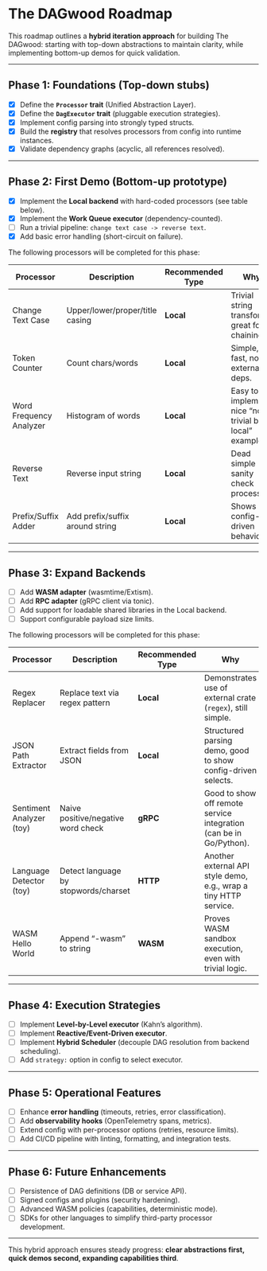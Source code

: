 # The DAGwood Roadmap

This roadmap outlines a **hybrid iteration approach** for building The DAGwood: starting with top-down abstractions to maintain clarity, while implementing bottom-up demos for quick validation.

---

## Phase 1: Foundations (Top-down stubs)

* [X] Define the **`Processor` trait** (Unified Abstraction Layer).
* [X] Define the **`DagExecutor` trait** (pluggable execution strategies).
* [X] Implement config parsing into strongly typed structs.
* [X] Build the **registry** that resolves processors from config into runtime instances.
* [X] Validate dependency graphs (acyclic, all references resolved).

---

## Phase 2: First Demo (Bottom-up prototype)

* [X] Implement the **Local backend** with hard-coded processors (see table below).
* [X] Implement the **Work Queue executor** (dependency-counted).
* [ ] Run a trivial pipeline: `change text case -> reverse text`.
* [X] Add basic error handling (short-circuit on failure).

The following processors will be completed for this phase:

| Processor                | Description                          | Recommended Type | Why                                                                |
| ------------------------ | ------------------------------------ | ---------------- | ------------------------------------------------------------------ |
| Change Text Case         | Upper/lower/proper/title casing      | **Local**        | Trivial string transform, great for chaining.                      |
| Token Counter            | Count chars/words                    | **Local**        | Simple, fast, no external deps.                                    |
| Word Frequency Analyzer  | Histogram of words                   | **Local**        | Easy to implement, nice “non-trivial but local” example.           |
| Reverse Text             | Reverse input string                 | **Local**        | Dead simple sanity check processor.                                |
| Prefix/Suffix Adder      | Add prefix/suffix around string      | **Local**        | Shows off config-driven behavior.                                  |


---

## Phase 3: Expand Backends

* [ ] Add **WASM adapter** (wasmtime/Extism).
* [ ] Add **RPC adapter** (gRPC client via tonic).
* [ ] Add support for loadable shared libraries in the Local backend.
* [ ] Support configurable payload size limits.

The following processors will be completed for this phase:

| Processor                | Description                          | Recommended Type | Why                                                                |
| ------------------------ | ------------------------------------ | ---------------- | ------------------------------------------------------------------ |
| Regex Replacer           | Replace text via regex pattern       | **Local**        | Demonstrates use of external crate (`regex`), still simple.        |
| JSON Path Extractor      | Extract fields from JSON             | **Local**        | Structured parsing demo, good to show config-driven selects.       |
| Sentiment Analyzer (toy) | Naive positive/negative word check   | **gRPC**         | Good to show off remote service integration (can be in Go/Python). |
| Language Detector (toy)  | Detect language by stopwords/charset | **HTTP**         | Another external API style demo, e.g., wrap a tiny HTTP service.   |
| WASM Hello World         | Append “-wasm” to string             | **WASM**         | Proves WASM sandbox execution, even with trivial logic.            |

---

## Phase 4: Execution Strategies

* [ ] Implement **Level-by-Level executor** (Kahn’s algorithm).
* [ ] Implement **Reactive/Event-Driven executor**.
* [ ] Implement **Hybrid Scheduler** (decouple DAG resolution from backend scheduling).
* [ ] Add `strategy:` option in config to select executor.

---

## Phase 5: Operational Features

* [ ] Enhance **error handling** (timeouts, retries, error classification).
* [ ] Add **observability hooks** (OpenTelemetry spans, metrics).
* [ ] Extend config with per-processor options (retries, resource limits).
* [ ] Add CI/CD pipeline with linting, formatting, and integration tests.

---

## Phase 6: Future Enhancements

* [ ] Persistence of DAG definitions (DB or service API).
* [ ] Signed configs and plugins (security hardening).
* [ ] Advanced WASM policies (capabilities, deterministic mode).
* [ ] SDKs for other languages to simplify third-party processor development.

---

This hybrid approach ensures steady progress: **clear abstractions first, quick demos second, expanding capabilities third**.
